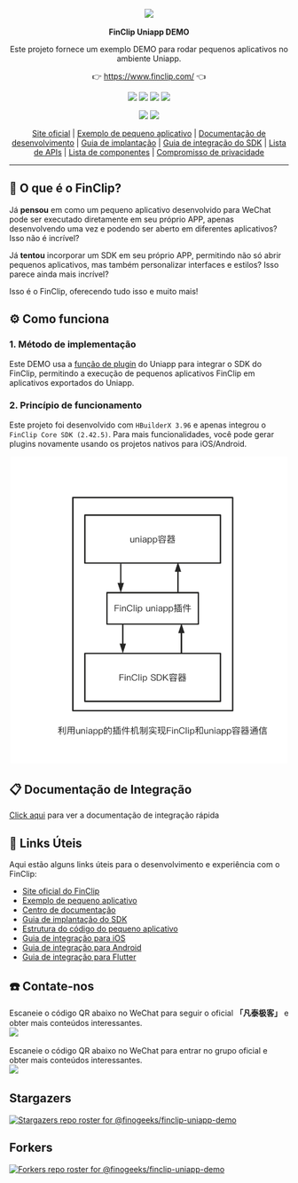 <!--
 * @Descrição: 
 * @versão: 
 * @Autor: sueRimn
 * @Data: 2022-10-19 12:17:40
-->
<p align="center">
    <a href="https://www.finclip.com?from=github">
    <img width="auto" src="https://www.finclip.com/mop/document/images/logo.png">
    </a>
</p>

<p align="center"> 
    <strong>FinClip Uniapp DEMO</strong></br>
<p>
<p align="center"> 
        Este projeto fornece um exemplo DEMO para rodar pequenos aplicativos no ambiente Uniapp.
<p>

<p align="center"> 
    👉 <a href="https://www.finclip.com?from=github">https://www.finclip.com/</a> 👈
</p>

<div align="center">

<a href="#"><img src="https://img.shields.io/badge/%E4%B8%93%E5%B1%9E%E5%BC%80%E5%8F%91%E8%80%85-20000%2B-brightgreen"></a>
<a href="#"><img src="https://img.shields.io/badge/%E5%B7%B2%E4%B8%8A%E6%9E%B6%E5%B0%8F%E7%A8%8B%E5%BA%8F-6000%2B-blue"></a>
<a href="#"><img src="https://img.shields.io/badge/%E5%B7%B2%E9%9B%86%E6%88%90%E5%B0%8F%E7%A8%8B%E5%BA%8F%E5%BA%93%E7%94%A8%E6%88%B7-75%2B-yellow"></a>
<a href="#"><img src="https://img.shields.io/badge/%E5%AE%9E%E9%99%85%E8%A6%86%E7%9B%96%E7%94%A8%E6%88%B7-2500%20%E4%B8%87%2B-orange"></a>

<a href="https://www.zhihu.com/org/finchat"><img src="https://img.shields.io/badge/FinClip--lightgrey?logo=zhihu&style=social"></a>
<a href="https://www.finclip.com/blog/"><img src="https://img.shields.io/badge/FinClip%20Blog--lightgrey?logo=ghost&style=social"></a>

</div>

<p align="center">

<div align="center">

[Site oficial](https://www.finclip.com/) | [Exemplo de pequeno aplicativo](https://www.finclip.com/#/market) | [Documentação de desenvolvimento](https://www.finclip.com/mop/document/) | [Guia de implantação](https://www.finclip.com/mop/document/introduce/quickStart/cloud-server-deployment-guide.html) | [Guia de integração do SDK](https://www.finclip.com/mop/document/introduce/quickStart/intergration-guide.html) | [Lista de APIs](https://www.finclip.com/mop/document/develop/api/overview.html) | [Lista de componentes](https://www.finclip.com/mop/document/develop/component/overview.html) | [Compromisso de privacidade](https://www.finclip.com/mop/document/operate/safety.html)

</div>

-----
## 🤔 O que é o FinClip?

Já **pensou** em como um pequeno aplicativo desenvolvido para WeChat pode ser executado diretamente em seu próprio APP, apenas desenvolvendo uma vez e podendo ser aberto em diferentes aplicativos? Isso não é incrível?

Já **tentou** incorporar um SDK em seu próprio APP, permitindo não só abrir pequenos aplicativos, mas também personalizar interfaces e estilos? Isso parece ainda mais incrível?

Isso é o FinClip, oferecendo tudo isso e muito mais!

## ⚙️ Como funciona
### 1. Método de implementação
Este DEMO usa a [função de plugin](https://nativesupport.dcloud.net.cn/NativePlugin/course/android?id=%e6%8f%92%e4%bb%b6%e5%bc%80%e5%8f%91) do Uniapp para integrar o SDK do FinClip, permitindo a execução de pequenos aplicativos FinClip em aplicativos exportados do Uniapp.

### 2. Princípio de funcionamento
Este projeto foi desenvolvido com `HBuilderX 3.96` e apenas integrou o `FinClip Core SDK (2.42.5)`. Para mais funcionalidades, você pode gerar plugins novamente usando os projetos nativos para iOS/Android.

<div align="center">
    <img src="./doc/images/架构.png" width="500" />
</div>

## 📋 Documentação de Integração
[Click aqui](./doc/index.md) para ver a documentação de integração rápida

## 🔗 Links Úteis
Aqui estão alguns links úteis para o desenvolvimento e experiência com o FinClip:

- [Site oficial do FinClip](https://www.finclip.com/#/home)
- [Exemplo de pequeno aplicativo](https://www.finclip.com/#/market)
- [Centro de documentação](https://www.finclip.com/mop/document/)
- [Guia de implantação do SDK](https://www.finclip.com/mop/document/introduce/quickStart/intergration-guide.html)
- [Estrutura do código do pequeno aplicativo](https://www.finclip.com/mop/document/develop/guide/structure.html)
- [Guia de integração para iOS](https://www.finclip.com/mop/document/runtime-sdk/ios/ios-integrate.html)
- [Guia de integração para Android](https://www.finclip.com/mop/document/runtime-sdk/android/android-integrate.html)
- [Guia de integração para Flutter](https://www.finclip.com/mop/document/runtime-sdk/flutter/flutter-integrate.html)

## ☎️ Contate-nos
Escaneie o código QR abaixo no WeChat para seguir o oficial **「凡泰极客」** e obter mais conteúdos interessantes. <br>
<img width="150px" src="https://www.finclip.com/mop/document/images/ic_qr.svg">

Escaneie o código QR abaixo no WeChat para entrar no grupo oficial e obter mais conteúdos interessantes. <br>
<img width="150px" src="https://www-cdn.finclip.com/images/qrcode/qrcode_shequn_text.png">

## Stargazers
[![Stargazers repo roster for @finogeeks/finclip-uniapp-demo](https://reporoster.com/stars/finogeeks/finclip-uniapp-demo)](https://github.com/finogeeks/finclip-uniapp-demo/stargazers)

## Forkers
[![Forkers repo roster for @finogeeks/finclip-uniapp-demo](https://reporoster.com/forks/finogeeks/finclip-uniapp-demo)](https://github.com/finogeeks/finclip-uniapp-demo/network/members)
